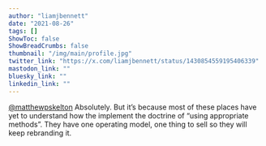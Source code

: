 ```yaml
---
author: "liamjbennett"
date: "2021-08-26"
tags: []
ShowToc: false
ShowBreadCrumbs: false
thumbnail: "/img/main/profile.jpg"
twitter_link: "https://x.com/liamjbennett/status/1430854559195406339"
mastodon_link: ""
bluesky_link: ""
linkedin_link: ""
---
```


[@matthewpskelton](https://x.com/matthewpskelton) Absolutely. But it’s because most of these places have yet to understand how the implement the doctrine of “using appropriate methods”. They have one operating model, one thing to sell so they will keep rebranding it.

